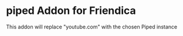 piped Addon for Friendica
==========================

This addon will replace "youtube.com" with the chosen Piped instance
